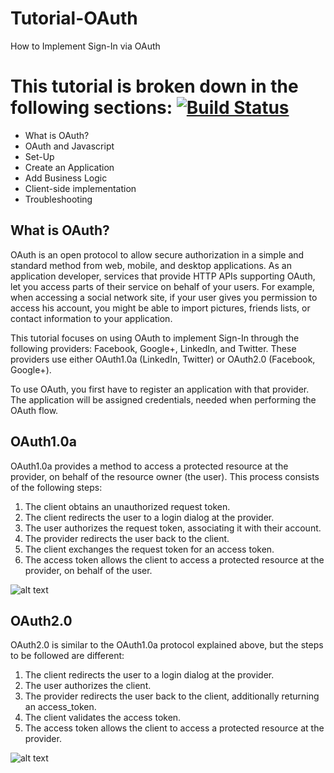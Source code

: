 # Tutorial-OAuth
How to Implement Sign-In via OAuth



# This tutorial is broken down in the following sections: [![Build Status](https://travis-ci.org/andreareginato/oauth-ng.svg?branch=master)](https://travis-ci.org/andreareginato/oauth-ng)

* What is OAuth?
* OAuth and Javascript
* Set-Up
* Create an Application
* Add Business Logic
* Client-side implementation
* Troubleshooting

## What is OAuth?

OAuth is an open protocol to allow secure authorization in a simple and standard method from web, mobile, and desktop applications. As an application developer, services that provide HTTP APIs supporting OAuth, let you access parts of their service on behalf of your users. For example, when accessing a social network site, if your user gives you permission to access his account, you might be able to import pictures, friends lists, or contact information to your application.

This tutorial focuses on using OAuth to implement Sign-In through the following providers: Facebook, Google+, LinkedIn, and Twitter. These providers use either OAuth1.0a (LinkedIn, Twitter) or OAuth2.0 (Facebook, Google+).

To use OAuth, you first have to register an application with that provider. The application will be assigned credentials, needed when performing the OAuth flow.

## OAuth1.0a
OAuth1.0a provides a method to access a protected resource at the provider, on behalf of the resource owner (the user). This process consists of the following steps:

1. The client obtains an unauthorized request token.
2. The client redirects the user to a login dialog at the provider.
3. The user authorizes the request token, associating it with their account.
4. The provider redirects the user back to the client.
5. The client exchanges the request token for an access token.
6. The access token allows the client to access a protected resource at the provider, on behalf of the user.

![alt text](https://raw.githubusercontent.com/amhatami/Tutorial-OAuth/master/img/OAuth10a_img.JPG "OAuth1.0a steps")

## OAuth2.0
OAuth2.0 is similar to the OAuth1.0a protocol explained above, but the steps to be followed are different:

1. The client redirects the user to a login dialog at the provider.
2. The user authorizes the client.
3. The provider redirects the user back to the client, additionally returning an access_token.
4. The client validates the access token.
5. The access token allows the client to access a protected resource at the provider.

![alt text](https://github.com/amhatami/Tutorial-OAuth/blob/master/img/OAuth20a_img.JPG?raw=true "OAuth1.0a steps")





